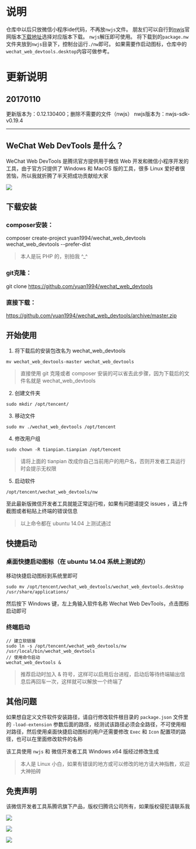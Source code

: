 # 说明

仓库中以后只放微信小程序ide代码，不再放`nwjs`文件。
朋友们可以自行到[nwjs](https://github.com/nwjs/nw.js)官网版本[下载地址](https://dl.nwjs.io/)选择对应版本下载。
`nwjs`解压即可使用。
将下载到的`package.nw`文件夹放到`nwjs`目录下，控制台运行`./nw`即可。
如果需要作启动图标，仓库中的`wechat_web_devtools.desktop`内容可做参考。

# 更新说明

## 20170110

更新版本为：0.12.130400；删除不需要的文件（nwjs）
nwjs版本为：nwjs-sdk-v0.19.4

***

## WeChat Web DevTools 是什么？
WeChat Web DevTools 是腾讯官方提供用于微信 Web 开发和微信小程序开发的工具，由于官方只提供了 Windows 和 MacOS 版的工具，很多 Linux 爱好者很苦恼，所以我就折腾了半天把成功贡献给大家

![](http://image.tianpian.net.cn/github/DeepinScrot-1851.png)

## 下载安装
### composer安装：
composer create-project yuan1994/wechat_web_devtools wechat_web_devtools  --prefer-dist
> 本人是玩 PHP 的，别拍我 ^_^

### git克隆：
git clone https://github.com/yuan1994/wechat_web_devtools

### 直接下载：
https://github.com/yuan1994/wechat_web_devtools/archive/master.zip

## 开始使用
1. 将下载后的安装包改名为 wechat_web_devtools
```
mv wechat_web_devtools-master wechat_web_devtools
```
> 直接使用 git 克隆或者 composer 安装的可以省去此步骤，因为下载后的文件名就是 wechat_web_devtools

2. 创建文件夹
```
sudo mkdir /opt/tencent/
```

3. 移动文件
```
sudo mv ./wechat_web_devtools /opt/tencent
```

4. 修改用户组
```
sudo chown -R tianpian.tianpian /opt/tencent
```
> 请将上面的 tianpian 改成你自己当前用户的用户名，否则开发者工具运行时会提示无权限

5. 启动软件
```
/opt/tencent/wechat_web_devtools/nw
```

至此最新版微信开发者工具就能正常运行啦，如果有问题请提交 issues ，请上传截图或者粘贴上终端的错误信息

> 以上命令都在 ubuntu 14.04 上测试通过

## 快捷启动
### 桌面快捷启动图标（在 ubuntu 14.04 系统上测试的）
移动快捷启动图标到系统里即可
```
sudo mv /opt/tencent/wechat_web_devtools/wechat_web_devtools.desktop /usr/share/applications/
```
然后按下 Windows 键，左上角输入软件名称 Wechat Web DevTools，点击图标启动即可

### 终端启动
```
// 建立软链接
sudo ln -s /opt/tencent/wechat_web_devtools/nw /usr/local/bin/wechat_web_devtools
// 使用命令启动
wechat_web_devtools &
```
> 推荐启动时加入 & 符号，这样可以启用后台进程，启动后等待终端输出信息后再回车一次，这样就可以解放一个终端了

## 其他问题
如果想自定义文件软件安装路径，请自行修改软件根目录的 `package.json` 文件里的 `-load-extension` 参数后面的路径，经测试该路径必须会全路径，不可使用相对路径，然后使用桌面快捷启动图标的用户还需要修改 `Exec` 和 `Icon` 配置项的路径，也可以在里面修改软件的名称

该工具使用 `nwjs` 和 微信开发者工具 Windows x64 版经过修改生成

> 本人是 Linux 小白，如果有错误的地方或可以修改的地方请大神指教，欢迎大神拍砖

## 免责声明
该微信开发者工具系腾讯旗下产品，版权归腾讯公司所有，如果版权侵犯请联系我


![](http://image.tianpian.net.cn/github/DeepinScrot-3334.png)

![](http://image.tianpian.net.cn/github/DeepinScrot-3448.png)

![](http://image.tianpian.net.cn/github/DeepinScrot-3514.png)